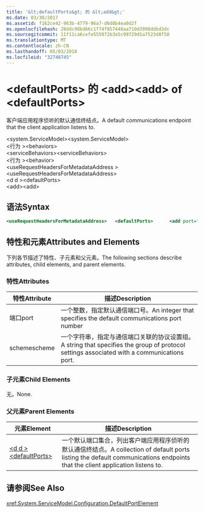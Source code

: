 ```yaml
---
title: '&lt;defaultPorts&gt; 的 &lt;add&gt;'
ms.date: 03/30/2017
ms.assetid: f162ce42-963b-4779-96a7-d6d8b4ea0d2f
ms.openlocfilehash: 28ddc98bd66c1f74f857448aa710d3998ddbd3dc
ms.sourcegitcommit: 11f11ca6cefe555972b3a5c99729d1a7523d8f50
ms.translationtype: MT
ms.contentlocale: zh-CN
ms.lasthandoff: 05/03/2018
ms.locfileid: "32748745"
---
```

# <a name="ltaddgt-of-ltdefaultportsgt"></a><span data-ttu-id="053d2-102">&lt;defaultPorts&gt; 的 &lt;add&gt;</span><span class="sxs-lookup"><span data-stu-id="053d2-102">&lt;add&gt; of &lt;defaultPorts&gt;</span></span>
<span data-ttu-id="053d2-103">客户端应用程序侦听的默认通信终结点。</span><span class="sxs-lookup"><span data-stu-id="053d2-103">A default communications endpoint that the client application listens to.</span></span>  
  
 <span data-ttu-id="053d2-104">\<system.ServiceModel></span><span class="sxs-lookup"><span data-stu-id="053d2-104">\<system.ServiceModel></span></span>  
<span data-ttu-id="053d2-105">\<行为 ></span><span class="sxs-lookup"><span data-stu-id="053d2-105">\<behaviors></span></span>  
<span data-ttu-id="053d2-106">\<serviceBehaviors></span><span class="sxs-lookup"><span data-stu-id="053d2-106">\<serviceBehaviors></span></span>  
<span data-ttu-id="053d2-107">\<行为 ></span><span class="sxs-lookup"><span data-stu-id="053d2-107">\<behavior></span></span>  
<span data-ttu-id="053d2-108">\<useRequestHeadersForMetadataAddress ></span><span class="sxs-lookup"><span data-stu-id="053d2-108">\<useRequestHeadersForMetadataAddress></span></span>  
<span data-ttu-id="053d2-109">\<d d ></span><span class="sxs-lookup"><span data-stu-id="053d2-109">\<defaultPorts></span></span>  
<span data-ttu-id="053d2-110">\<add></span><span class="sxs-lookup"><span data-stu-id="053d2-110">\<add></span></span>  
  
## <a name="syntax"></a><span data-ttu-id="053d2-111">语法</span><span class="sxs-lookup"><span data-stu-id="053d2-111">Syntax</span></span>  
  
```xml  
<useRequestHeadersForMetadataAddress>   <defaultPorts>      <add port="Integer" scheme="String" />   </defaultPorts></useRequestHeadersForMetadataAddress>  
```  
  
## <a name="attributes-and-elements"></a><span data-ttu-id="053d2-112">特性和元素</span><span class="sxs-lookup"><span data-stu-id="053d2-112">Attributes and Elements</span></span>  
 <span data-ttu-id="053d2-113">下列各节描述了特性、子元素和父元素。</span><span class="sxs-lookup"><span data-stu-id="053d2-113">The following sections describe attributes, child elements, and parent elements.</span></span>  
  
### <a name="attributes"></a><span data-ttu-id="053d2-114">特性</span><span class="sxs-lookup"><span data-stu-id="053d2-114">Attributes</span></span>  
  
|<span data-ttu-id="053d2-115">特性</span><span class="sxs-lookup"><span data-stu-id="053d2-115">Attribute</span></span>|<span data-ttu-id="053d2-116">描述</span><span class="sxs-lookup"><span data-stu-id="053d2-116">Description</span></span>|  
|---------------|-----------------|  
|<span data-ttu-id="053d2-117">端口</span><span class="sxs-lookup"><span data-stu-id="053d2-117">port</span></span>|<span data-ttu-id="053d2-118">一个整数，指定默认通信端口号。</span><span class="sxs-lookup"><span data-stu-id="053d2-118">An integer that specifies the default communications port number</span></span>|  
|<span data-ttu-id="053d2-119">scheme</span><span class="sxs-lookup"><span data-stu-id="053d2-119">scheme</span></span>|<span data-ttu-id="053d2-120">一个字符串，指定与通信端口关联的协议设置组。</span><span class="sxs-lookup"><span data-stu-id="053d2-120">A string that specifies the group of protocol settings associated with a communications port.</span></span>|  
  
### <a name="child-elements"></a><span data-ttu-id="053d2-121">子元素</span><span class="sxs-lookup"><span data-stu-id="053d2-121">Child Elements</span></span>  
 <span data-ttu-id="053d2-122">无。</span><span class="sxs-lookup"><span data-stu-id="053d2-122">None.</span></span>  
  
### <a name="parent-elements"></a><span data-ttu-id="053d2-123">父元素</span><span class="sxs-lookup"><span data-stu-id="053d2-123">Parent Elements</span></span>  
  
|<span data-ttu-id="053d2-124">元素</span><span class="sxs-lookup"><span data-stu-id="053d2-124">Element</span></span>|<span data-ttu-id="053d2-125">描述</span><span class="sxs-lookup"><span data-stu-id="053d2-125">Description</span></span>|  
|-------------|-----------------|  
|[<span data-ttu-id="053d2-126">\<d d ></span><span class="sxs-lookup"><span data-stu-id="053d2-126">\<defaultPorts></span></span>](../../../../../docs/framework/configure-apps/file-schema/wcf/defaultports.md)|<span data-ttu-id="053d2-127">一个默认端口集合，列出客户端应用程序侦听的默认通信终结点。</span><span class="sxs-lookup"><span data-stu-id="053d2-127">A collection of default ports listing the default communications endpoints that the client application listens to.</span></span>|  
  
## <a name="see-also"></a><span data-ttu-id="053d2-128">请参阅</span><span class="sxs-lookup"><span data-stu-id="053d2-128">See Also</span></span>  
 <xref:System.ServiceModel.Configuration.DefaultPortElement>

